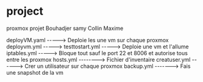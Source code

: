 # project
proxmox projet
Bouhadjer samy
Collin Maxime

deployVM.yaml -----> Deploie les une vm sur chaque proxmox
deployvm.yml ----->
testtostart.yml -----> Deploie une vm et l'allume
iptables.yml -----> Bloque tout sauf le port 22 et 8006 et autorise tous entre les proxmox
hosts.yml --------> Fichier d'inventaire
creatuser.yml ------> Crer un utilisateur sur chaque proxmox
backup.yml -------> Fais une snapshot de la vm

